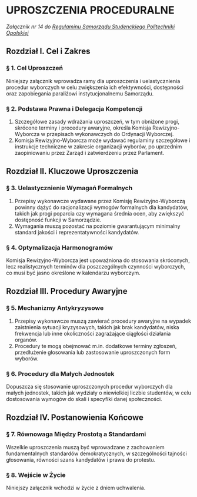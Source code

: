 ﻿# UPROSZCZENIA PROCEDURALNE

*Załącznik nr 14 do [Regulaminu Samorządu Studenckiego Politechniki Opolskiej](01-regulamin-sspo.md)*

## Rozdział I. Cel i Zakres

### § 1. Cel Uproszczeń
Niniejszy załącznik wprowadza ramy dla uproszczenia i uelastycznienia procedur wyborczych w celu zwiększenia ich efektywności, dostępności oraz zapobiegania paraliżowi instytucjonalnemu Samorządu.

### § 2. Podstawa Prawna i Delegacja Kompetencji
1. Szczegółowe zasady wdrażania uproszczeń, w tym obniżone progi, skrócone terminy i procedury awaryjne, określa Komisja Rewizyjno-Wyborcza w przepisach wykonawczych do Ordynacji Wyborczej.
2. Komisja Rewizyjno-Wyborcza może wydawać regulaminy szczegółowe i instrukcje techniczne w zakresie organizacji wyborów, po uprzednim zaopiniowaniu przez Zarząd i zatwierdzeniu przez Parlament.

## Rozdział II. Kluczowe Uproszczenia

### § 3. Uelastycznienie Wymagań Formalnych
1. Przepisy wykonawcze wydawane przez Komisję Rewizyjno-Wyborczą powinny dążyć do racjonalizacji wymogów formalnych dla kandydatów, takich jak progi poparcia czy wymagana średnia ocen, aby zwiększyć dostępność funkcji w Samorządzie.
2. Wymagania muszą pozostać na poziomie gwarantującym minimalny standard jakości i reprezentatywności kandydatów.

### § 4. Optymalizacja Harmonogramów
Komisja Rewizyjno-Wyborcza jest upoważniona do stosowania skróconych, lecz realistycznych terminów dla poszczególnych czynności wyborczych, co musi być jasno określone w kalendarzu wyborczym.

## Rozdział III. Procedury Awaryjne

### § 5. Mechanizmy Antykryzysowe
1. Przepisy wykonawcze muszą zawierać procedury awaryjne na wypadek zaistnienia sytuacji kryzysowych, takich jak brak kandydatów, niska frekwencja lub inne okoliczności zagrażające ciągłości działania organów.
2. Procedury te mogą obejmować m.in. dodatkowe terminy zgłoszeń, przedłużenie głosowania lub zastosowanie uproszczonych form wyborów.

### § 6. Procedury dla Małych Jednostek
Dopuszcza się stosowanie uproszczonych procedur wyborczych dla małych jednostek, takich jak wydziały o niewielkiej liczbie studentów, w celu dostosowania wymogów do skali i specyfiki danej społeczności.

## Rozdział IV. Postanowienia Końcowe

### § 7. Równowaga Między Prostotą a Standardami
Wszelkie uproszczenia muszą być wprowadzane z zachowaniem fundamentalnych standardów demokratycznych, w szczególności tajności głosowania, równości szans kandydatów i prawa do protestu.

### § 8. Wejście w Życie
Niniejszy załącznik wchodzi w życie z dniem uchwalenia.



